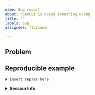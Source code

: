```yaml
---
name: Bug report
about: rGeoCBI is doing something wrong
title: ''
labels: bug
assignees: florianm

---
```


## Problem
<!-- Please briefly describe your problem and what output you expect. -->

## Reproducible example
<!-- If this issue refers to a bug or unexpected behaviour of rGeoCBI, please include a minimal reproducible example ([reprex](https://reprex.tidyverse.org/), see also <https://www.tidyverse.org/help/#reprex>). -->

```{r}
# insert reprex here
```

<details>
<summary><strong>Session Info</strong></summary>

```{r}
# utils::sessionInfo()
```
</details>
